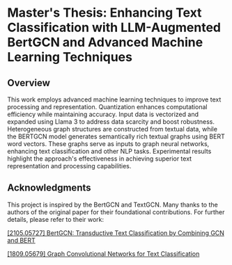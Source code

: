 

# Master's Thesis: Enhancing Text Classification with LLM-Augmented BertGCN and Advanced Machine Learning Techniques



## Overview

This work employs advanced machine learning techniques to improve text processing and representation. Quantization enhances computational efficiency while maintaining accuracy. Input data is vectorized and expanded using Llama 3 to address data scarcity and boost robustness. Heterogeneous graph structures are constructed from textual data, while the BERTGCN model generates semantically rich textual graphs using BERT word vectors. These graphs serve as inputs to graph neural networks, enhancing text classification and other NLP tasks. Experimental results highlight the approach's effectiveness in achieving superior text representation and processing capabilities.



## Acknowledgments

This project is inspired by the BertGCN and TextGCN. Many thanks to the authors of the original paper for their foundational contributions. For further details, please refer to their work:  


[[2105.05727] BertGCN: Transductive Text Classification by Combining GCN and BERT](https://arxiv.org/abs/2105.05727)

[[1809.05679] Graph Convolutional Networks for Text Classification](https://arxiv.org/abs/1809.05679)


